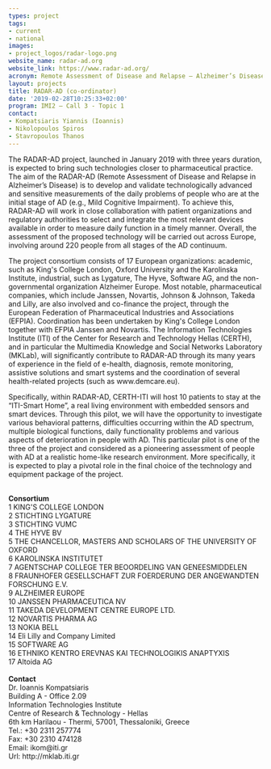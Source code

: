 ```yaml
---
types: project
tags:
- current
- national
images:
- project_logos/radar-logo.png
website_name: radar-ad.org
website_link: https://www.radar-ad.org/
acronym: Remote Assessment of Disease and Relapse – Alzheimer’s Disease
layout: projects
title: RADAR-AD (co-ordinator)
date: '2019-02-28T10:25:33+02:00'
program: IMI2 – Call 3 - Topic 1
contact: 
- Kompatsiaris Yiannis (Ioannis)
- Nikolopoulos Spiros
- Stavropoulos Thanos
---
```

<p>The RADAR-AD project, launched in January 2019 with three years duration, is expected to bring such technologies closer to pharmaceutical practice. The aim of the RADAR-AD (Remote Assessment of Disease and Relapse in Alzheimer’s Disease) is to develop and validate technologically advanced and sensitive measurements of the daily problems of people who are at the initial stage of AD (e.g., Mild Cognitive Impairment). To achieve this, RADAR-AD will work in close collaboration with patient organizations and regulatory authorities to select and integrate the most relevant devices available in order to measure daily function in a timely manner. Overall, the assessment of the proposed technology will be carried out across Europe, involving around 220 people from all stages of the AD continuum.
</p>
<p>The project consortium consists of 17 European organizations: academic, such as King's College London, Oxford University and the Karolinska Institute, industrial, such as Lygature, The Hyve, Software AG, and the non-governmental organization Alzheimer Europe. Most notable, pharmaceutical companies, which include Janssen, Novartis, Johnson & Johnson, Takeda and Lilly, are also involved and co-finance the project, through the European Federation of Pharmaceutical Industries and Associations (EFPIA). Coordination has been undertaken by King's College London together with EFPIA Janssen and Novartis. The Information Technologies Institute (ITI) of the Center for Research and Technology Hellas (CERTH), and in particular the Multimedia Knowledge and Social Networks Laboratory (MKLab), will significantly contribute to RADAR-AD through its many years of experience in the field of e-health, diagnosis, remote monitoring, assistive solutions and smart systems and the coordination of several health-related projects (such as www.demcare.eu).</p>
<p>
Specifically, within RADAR-AD, CERTH-ITI will host 10 patients to stay at the “ITI-Smart Home”, a real living environment with embedded sensors and smart devices. Through this pilot, we will have the opportunity to investigate various behavioral patterns, difficulties occurring within the AD spectrum, multiple biological functions, daily functionality problems and various aspects of deterioration in people with AD. This particular pilot is one of the three of the project and considered as a pioneering assessment of people with AD at a realistic home-like research environment. More specifically, it is expected to play a pivotal role in the final choice of the technology and equipment package of the project.
</p>
<br/>
<b>Consortium</b><br/>
1 KING'S COLLEGE LONDON <br/>
2 STICHTING LYGATURE <br/>
3 STICHTING VUMC <br/>
4 THE HYVE BV <br/>
5 THE CHANCELLOR, MASTERS AND SCHOLARS OF THE UNIVERSITY OF OXFORD <br/>
6 KAROLINSKA INSTITUTET <br/>
7 AGENTSCHAP COLLEGE TER BEOORDELING VAN GENEESMIDDELEN <br/>
8 FRAUNHOFER GESELLSCHAFT ZUR FOERDERUNG DER ANGEWANDTEN FORSCHUNG E.V. <br/>
9 ALZHEIMER EUROPE <br/>
10 JANSSEN PHARMACEUTICA NV <br/>
11 TAKEDA DEVELOPMENT CENTRE EUROPE LTD. <br/>
12 NOVARTIS PHARMA AG <br/>
13 NOKIA BELL <br/>
14 Eli Lilly and Company Limited <br/>
15 SOFTWARE AG <br/>
16 ETHNIKO KENTRO EREVNAS KAI TECHNOLOGIKIS ANAPTYXIS <br/>
17 Altoida AG<br/>
<br/>
<b>Contact</b><br/>
Dr. Ioannis Kompatsiaris<br/>
Building A - Office 2.09<br/>
Information Technologies Institute<br/>
Centre of Research & Technology - Hellas<br/>
6th km Harilaou - Thermi, 57001, Thessaloniki, Greece<br/>
Tel.: +30 2311 257774<br/>
Fax: +30 2310 474128<br/>
Email: ikom@iti.gr<br/>
Url: http://mklab.iti.gr
